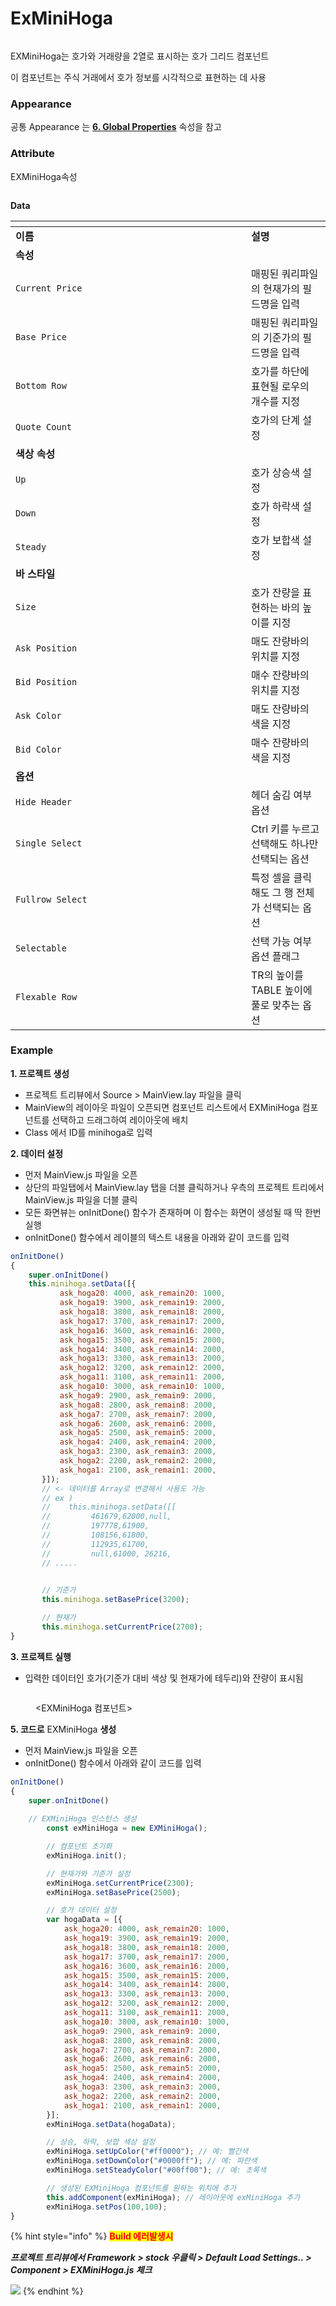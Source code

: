 # ExMiniHoga

<figure><img src="../../.gitbook/assets/image (45).png" alt=""><figcaption></figcaption></figure>

EXMiniHoga는 호가와 거래량을 2열로 표시하는 호가 그리드 컴포넌트

이 컴포넌트는 주식 거래에서 호가 정보를 시각적으로 표현하는 데 사용

### Appearance

공통 Appearance 는 [**6. Global Properties**](<../../Guide for SpiderGen/06  SpiderGen Editor/04  Properties Pane/02 Appearence.md>) 속성을 참고

### Attribute

EXMiniHoga속성

<figure><img src="../../.gitbook/assets/image (47).png" alt=""><figcaption></figcaption></figure>

**Data**

<table data-header-hidden><thead><tr><th width="361"></th><th></th></tr></thead><tbody><tr><td><strong>이름</strong></td><td><strong>설명</strong></td></tr><tr><td><strong>속성</strong></td><td></td></tr><tr><td><code>Current Price</code></td><td>매핑된 쿼리파일의 현재가의 필드명을 입력</td></tr><tr><td><code>Base Price</code></td><td>매핑된 쿼리파일의 기준가의 필드명을 입력</td></tr><tr><td><code>Bottom Row</code></td><td>호가를 하단에 표현될 로우의 개수를 지정</td></tr><tr><td><code>Quote Count</code></td><td>호가의 단계 설정</td></tr><tr><td><strong>색상 속성</strong></td><td></td></tr><tr><td><code>Up</code></td><td>호가 상승색 설정</td></tr><tr><td><code>Down</code></td><td>호가 하락색 설정</td></tr><tr><td><code>Steady</code></td><td>호가 보합색 설정</td></tr><tr><td><strong>바 스타일</strong></td><td></td></tr><tr><td><code>Size</code></td><td>호가 잔량을 표현하는 바의 높이를 지정</td></tr><tr><td><code>Ask Position</code></td><td>매도 잔량바의 위치를 지정</td></tr><tr><td><code>Bid Position</code></td><td>매수 잔량바의 위치를 지정</td></tr><tr><td><code>Ask Color</code></td><td>매도 잔량바의 색을 지정</td></tr><tr><td><code>Bid Color</code></td><td>매수 잔량바의 색을 지정</td></tr><tr><td><strong>옵션</strong></td><td></td></tr><tr><td><code>Hide Header</code></td><td>헤더 숨김 여부 옵션</td></tr><tr><td><code>Single Select</code></td><td>Ctrl 키를 누르고 선택해도 하나만 선택되는 옵션</td></tr><tr><td><code>Fullrow Select</code></td><td>특정 셀을 클릭해도 그 행 전체가 선택되는 옵션</td></tr><tr><td><code>Selectable</code></td><td>선택 가능 여부 옵션 플래그</td></tr><tr><td><code>Flexable Row</code></td><td>TR의 높이를 TABLE 높이에 풀로 맞추는 옵션</td></tr></tbody></table>

### Example

**1. 프로젝트 생성**

* 프로젝트 트리뷰에서 Source > MainView.lay 파일을 클릭
* MainView의 레이아웃 파일이 오픈되면 컴포넌트 리스트에서 EXMiniHoga 컴포넌트를 선택하고 드래그하여 레이아웃에 배치
* Class 에서 ID를 minihoga로 입력



**2. 데이터 설정**

* 먼저 MainView.js 파일을 오픈
* 상단의 파일탭에서 MainView.lay 탭을 더블 클릭하거나 우측의 프로젝트 트리에서 MainView.js 파일을 더블 클릭
* 모든 화면뷰는 onInitDone() 함수가 존재하며 이 함수는 화면이 생성될 때 딱 한번 실행
* onInitDone() 함수에서 레이블의 텍스트 내용을 아래와 같이 코드를 입력

```javascript
onInitDone()
{
	super.onInitDone()
	this.minihoga.setData([{
           ask_hoga20: 4000, ask_remain20: 1000,
           ask_hoga19: 3900, ask_remain19: 2000,
           ask_hoga18: 3800, ask_remain18: 2000,
           ask_hoga17: 3700, ask_remain17: 2000,
           ask_hoga16: 3600, ask_remain16: 2000,
           ask_hoga15: 3500, ask_remain15: 2000,
           ask_hoga14: 3400, ask_remain14: 2000,
           ask_hoga13: 3300, ask_remain13: 2000,
           ask_hoga12: 3200, ask_remain12: 2000,
           ask_hoga11: 3100, ask_remain11: 2000,
           ask_hoga10: 3000, ask_remain10: 1000,
           ask_hoga9: 2900, ask_remain9: 2000,
           ask_hoga8: 2800, ask_remain8: 2000,
           ask_hoga7: 2700, ask_remain7: 2000,
           ask_hoga6: 2600, ask_remain6: 2000,
           ask_hoga5: 2500, ask_remain5: 2000,
           ask_hoga4: 2400, ask_remain4: 2000,
           ask_hoga3: 2300, ask_remain3: 2000,
           ask_hoga2: 2200, ask_remain2: 2000,
           ask_hoga1: 2100, ask_remain1: 2000,
       }]);
       // <- 데이터를 Array로 변경해서 사용도 가능
       // ex )
       //    this.minihoga.setData([[
       //         461679,62000,null,
       //         197778,61900, 
       //         108156,61800, 
       //         112935,61700, 
       //         null,61000, 26216,
       // .....
       

       // 기준가
       this.minihoga.setBasePrice(3200);

       // 현재가
       this.minihoga.setCurrentPrice(2700);
}
```

**3. 프로젝트 실행**

* 입력한 데이터인 호가(기준가 대비 색상 및 현재가에 테두리)와 잔량이 표시됨

<figure><img src="../../.gitbook/assets/image (48).png" alt=""><figcaption><p>&#x3C;EXMiniHoga 컴포넌트></p></figcaption></figure>

**5. 코드로** EXMiniHoga **생성**

* 먼저 MainView.js 파일을 오픈
* onInitDone() 함수에서 아래와 같이 코드를 입력

```javascript
onInitDone()
{
	super.onInitDone()
	
	// EXMiniHoga 인스턴스 생성
        const exMiniHoga = new EXMiniHoga();

        // 컴포넌트 초기화
        exMiniHoga.init();

        // 현재가와 기준가 설정
        exMiniHoga.setCurrentPrice(2300);
        exMiniHoga.setBasePrice(2500);

        // 호가 데이터 설정
        var hogaData = [{
            ask_hoga20: 4000, ask_remain20: 1000,
            ask_hoga19: 3900, ask_remain19: 2000,
            ask_hoga18: 3800, ask_remain18: 2000,
            ask_hoga17: 3700, ask_remain17: 2000,
            ask_hoga16: 3600, ask_remain16: 2000,
            ask_hoga15: 3500, ask_remain15: 2000,
            ask_hoga14: 3400, ask_remain14: 2000,
            ask_hoga13: 3300, ask_remain13: 2000,
            ask_hoga12: 3200, ask_remain12: 2000,
            ask_hoga11: 3100, ask_remain11: 2000,
            ask_hoga10: 3000, ask_remain10: 1000,
            ask_hoga9: 2900, ask_remain9: 2000,
            ask_hoga8: 2800, ask_remain8: 2000,
            ask_hoga7: 2700, ask_remain7: 2000,
            ask_hoga6: 2600, ask_remain6: 2000,
            ask_hoga5: 2500, ask_remain5: 2000,
            ask_hoga4: 2400, ask_remain4: 2000,
            ask_hoga3: 2300, ask_remain3: 2000,
            ask_hoga2: 2200, ask_remain2: 2000,
            ask_hoga1: 2100, ask_remain1: 2000,
        }];
        exMiniHoga.setData(hogaData);

        // 상승, 하락, 보합 색상 설정
        exMiniHoga.setUpColor("#ff0000"); // 예: 빨간색
        exMiniHoga.setDownColor("#0000ff"); // 예: 파란색
        exMiniHoga.setSteadyColor("#00ff00"); // 예: 초록색

        // 생성된 EXMiniHoga 컴포넌트를 원하는 위치에 추가
        this.addComponent(exMiniHoga); // 레이아웃에 exMiniHoga 추가
        exMiniHoga.setPos(100,100);
}
```

{% hint style="info" %}
<mark style="color:red;">**Build 에러발생시**</mark>

_**프로젝트 트리뷰에서 Framework > stock 우클릭 > Default Load Settings.. > Component > EXMiniHoga.js 체크**_

![](<../../.gitbook/assets/image (49).png>)
{% endhint %}
